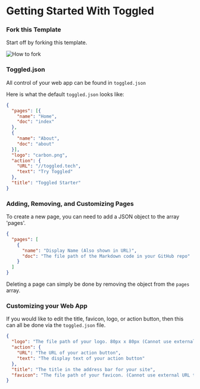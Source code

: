 # Getting Started With Toggled

### Fork this Template
Start off by forking this template.

![How to fork](https://orionideteam.nimbusweb.me/box/attachment/9239909/lyei9z1e23e316aezdac/x1EYvP0pdTsPfNQ9/screenshot-github.com-2023.09.10-11_07_53.png)

### Toggled.json
All control of your web app can be found in `toggled.json`

Here is what the default `toggled.json` looks like:
```json
{
  "pages": [{
    "name": "Home",
    "doc": "index"
  },
  {
    "name": "About",
    "doc": "about"
  }],
  "logo": "carbon.png",
  "action": {
    "URL": "//toggled.tech",
    "text": "Try Toggled"
  },
  "title": "Toggled Starter"
}
```

### Adding, Removing, and Customizing Pages
To create a new page, you can need to add a JSON object to the array 'pages'.

```json
{
  "pages": [
    {
      "name": "Display Name (Also shown in URL)",
      "doc": "The file path of the Markdown code in your GitHub repo"
    }
  ]
}
```

Deleting a page can simply be done by removing the object from the `pages` array.

### Customizing your Web App
If you would like to edit the title, favicon, logo, or action button, then this can all be done via the `toggled.json` file.

```json
{
  "logo": "The file path of your logo. 80px x 80px (Cannot use external URL the photo must be in your GitHub Repo)",
  "action": {
    "URL": "The URL of your action button",
    "text": "The display text of your action button"
  },
  "title": "The title in the address bar for your site",
  "favicon": "The file path of your favicon. (Cannot use external URL the photo must be in your GitHub Repo)",
}
```
